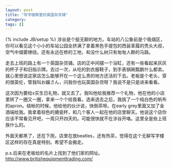 ```yaml
---
layout: post
title: "写字楼群里的英国杂货铺"
category: 
tags: []
---
```

{% include JB/setup %}
涉谷是个挺无聊的地方。车站的八公象前是个吸烟区，你可以看见这个小小的车站公园全挤满了拿着黑色手提包的西装革履的秃头大叔，空气中烟雾缭绕。还有永远在修的工地，和没什么树只有匆匆人群的马路。

走去上班的路上有一个英国杂货铺。店的正中间摆一个浴缸，还有一些看起来灰灰的杯子子和旧指示牌。去过一次，从吃的到衣服鞋子，到手表锅碗瓢鹏什么都卖。就心里想说这家店怎么能够开在一个这么贵的地方还活的下去。老板是个老头，穿的很英伦，管我叫お嬢さん，问我你也玩英国杂货呀？我说不是只是进来看看。 

这次因为要给x买生日礼物，就又去了。我叫他给我推荐一个礼物，他在他的小店里转了一圈又一圈，拿来一个个给我看。选来选去之后，我挑了一个纯白色的帆布的apron。结帐的时候，他给他的伙计说，快倒茶呀。在early grey里面又加了金酒端给我。我拿着棕色的搪瓷杯，和几个客人一起在他的店里聊天。他说这个店你应该不常看见开吧，一周只开四天的。可能很快就不在涉谷开咯。这里全是些上班族什么的。

外面天都黑了，还在下雨，店里在放beatles，还有热茶，觉得在这个无聊写字楼区这样的存在真是特别。希望不会搬走。

p.s.后来在老板给的名片上找到了他们家的网址。
http://www.britishequipmenttrading.com/

